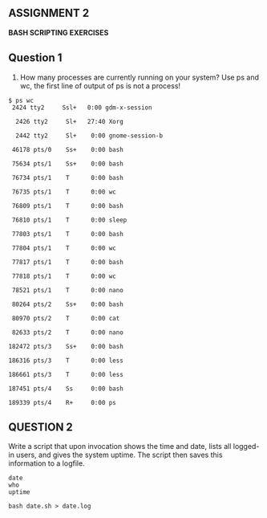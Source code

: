 ## ASSIGNMENT 2 ##
**BASH SCRIPTING EXERCISES**
## Question 1 ##
1. How many processes are currently running on your system? Use ps and wc, the first line of output of ps is not a process!

 ```
 $ ps wc
  2424 tty2     Ssl+   0:00 gdm-x-session
 
   2426 tty2     Sl+   27:40 Xorg
   
   2442 tty2     Sl+    0:00 gnome-session-b
   
  46178 pts/0    Ss+    0:00 bash
  
  75634 pts/1    Ss+    0:00 bash
  
  76734 pts/1    T      0:00 bash
  
  76735 pts/1    T      0:00 wc
  
  76809 pts/1    T      0:00 bash
  
  76810 pts/1    T      0:00 sleep
  
  77803 pts/1    T      0:00 bash
  
  77804 pts/1    T      0:00 wc
  
  77817 pts/1    T      0:00 bash
  
  77818 pts/1    T      0:00 wc
  
  78521 pts/1    T      0:00 nano
  
  80264 pts/2    Ss+    0:00 bash
  
  80970 pts/2    T      0:00 cat
  
  82633 pts/2    T      0:00 nano
  
 182472 pts/3    Ss+    0:00 bash
 
 186316 pts/3    T      0:00 less
 
 186661 pts/3    T      0:00 less
 
 187451 pts/4    Ss     0:00 bash
 
 189339 pts/4    R+     0:00 ps
 ```

## QUESTION 2  
Write a script that upon invocation shows the time and date, lists all logged-in users, and gives the system uptime. 
The script then saves this information to a logfile.  
```
date
who
uptime
```
```
bash date.sh > date.log
```



